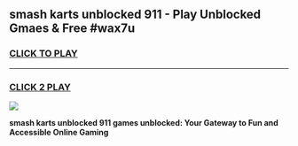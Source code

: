 
## smash karts unblocked 911 - Play Unblocked Gmaes & Free #wax7u
<h3>
<a href="https://news.freeplayer.one?title=smash_karts_unblocked_911&ref=03M">CLICK TO PLAY</a></h3>
<hr>

<h3>
<a href="https://news.freeplayer.one?title=smash_karts_unblocked_911&ref=03M">CLICK 2 PLAY</a>
  
</h3>

<a href="https://news.freeplayer.one?title=smash_karts_unblocked_911&ref=03M"><img src="https://clearcache.store/games.png"></a>


**smash karts unblocked 911 games unblocked: Your Gateway to Fun and Accessible Online Gaming**
